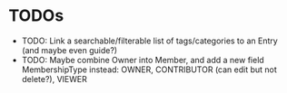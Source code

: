 # TODOs
- TODO: Link a searchable/filterable list of tags/categories to an Entry (and maybe even guide?)
- TODO: Maybe combine Owner into Member, and add a new field MembershipType instead: OWNER, CONTRIBUTOR (can edit but not delete?), VIEWER
